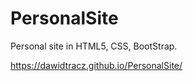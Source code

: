 # PersonalSite

Personal site in HTML5, CSS, BootStrap. 

https://dawidtracz.github.io/PersonalSite/
